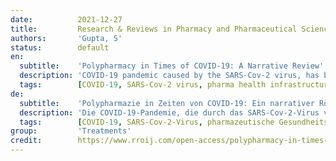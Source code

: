```yaml
---
date:          2021-12-27
title:         Research & Reviews in Pharmacy and Pharmaceutical Sciences
authors:       'Gupta, S'
status:        default
en:
  subtitle:    'Polypharmacy in Times of COVID-19: A Narrative Review'
  description: 'COVID-19 pandemic caused by the SARS-Cov-2 virus, has become a serious public health concern worldwide which spread across more than 200 countries in a matter of months. Amidst a deadly second COVID wave in India, the resources and the health infrastructure required to handle the situation was stretched to their limits. Furthermore, due to the non-specific nature of the disease and the plethora of symptoms and complications it presents, the medical management of COVID-19 became complicated and uncertain. Such a grim scenario evokes fear and panic among the citizens, leading to questionable and unnecessary practices such as stocking of medicines, hoarding oxygen cylinders and most importantly, self-medication with over-the-counter drugs, dietary supplements (so-called immune boosters), prescription-only drugs, along with combining the use of alternative systems of medicine. Due to all these reasons, the practice of ‘polypharmacy’ is becoming rampant among the general population, which in most cases is inappropriate and even harmful. This review summarizes the various patient and physician associated factors promoting polypharmacy, along with examples of the common drugs being prescribed and/or self-administered, and the various steps that can be taken to prevent such futile practices.'
  tags:        [COVID-19, SARS-Cov-2 virus, pharma health infrastructure, medications]
de:
  subtitle:    'Polypharmazie in Zeiten von COVID-19: Ein narrativer Rückblick'
  description: 'Die COVID-19-Pandemie, die durch das SARS-Cov-2-Virus verursacht wird, hat sich weltweit zu einem ernsten Problem für die öffentliche Gesundheit entwickelt, das sich innerhalb weniger Monate über mehr als 200 Länder ausgebreitet hat. Inmitten einer tödlichen zweiten COVID-Welle in Indien stießen die Ressourcen und die Gesundheitsinfrastruktur, die zur Bewältigung der Situation erforderlich waren, an ihre Grenzen. Darüber hinaus wurde die medizinische Behandlung von COVID-19 aufgrund der unspezifischen Natur der Krankheit und der Vielzahl von Symptomen und Komplikationen, die sie hervorruft, kompliziert und unsicher. Ein solch düsteres Szenario ruft bei den Bürgern Angst und Panik hervor, was zu fragwürdigen und unnötigen Praktiken wie der Bevorratung von Medikamenten, dem Horten von Sauerstoffflaschen und vor allem der Selbstmedikation mit rezeptfreien Arzneimitteln, Nahrungsergänzungsmitteln (so genannten Immunstärkern), verschreibungspflichtigen Medikamenten und der Kombination mit alternativen Heilmethoden führt. Aus all diesen Gründen nimmt die "Polypharmazie" in der Bevölkerung immer mehr zu, was in den meisten Fällen unangemessen und sogar schädlich ist. Diese Übersicht fasst die verschiedenen patienten- und arztbezogenen Faktoren zusammen, die die Polypharmazie begünstigen, sowie Beispiele für häufig verschriebene und/oder selbst verabreichte Arzneimittel und die verschiedenen Maßnahmen, die zur Verhinderung derartiger unsinniger Praktiken ergriffen werden können.' 
  tags:        [COVID-19, SARS-Cov-2-Virus, pharmazeutische Gesundheitsinfrastruktur, Medikamente]
group:         'Treatments'
credit:        https://www.rroij.com/open-access/polypharmacy-in-times-of-covid19-a-narrative-review.pdf
---
```

